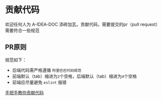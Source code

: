 # 贡献代码
欢迎任何人为 A-IDEA-DOC 添砖加瓦，贡献代码，需要提交的pr（pull request）需要符合一些规范
## PR原则

规范如下：

- 后端代码需严格遵循 `阿里巴巴代码规范`
- 前端默认（tab）缩进为`2`个空格，后端默认（tab）缩进为`4`个空格
- 前端应尽量避免 `eslint` 报错

 [手把手教你贡献代码](https://www.cnblogs.com/wenber/p/3630921.html)
